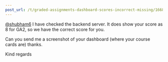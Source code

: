 ```yaml
---
post_url: /t/graded-assignments-dashboard-scores-incorrect-missing/166816/76
---
```

[@shubham6](/u/shubham6) I have checked the backend server. It does show your score as 8 for GA2, so we have the correct score for you.

Can you send me a screenshot of your dashboard (where your course cards are) thanks.

Kind regards